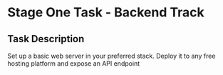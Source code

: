 # Stage One Task - Backend Track

## Task Description
Set up a basic web server in your preferred stack. Deploy it to any free hosting platform and expose an API endpoint
